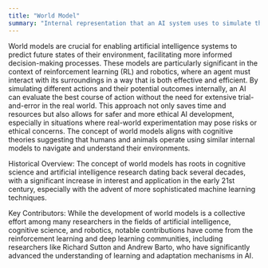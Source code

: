 ```yaml
---
title: "World Model"
summary: "Internal representation that an AI system uses to simulate the environment it operates in, enabling prediction and decision-making based on those simulations."
---
```

World models are crucial for enabling artificial intelligence systems to predict future states of their environment, facilitating more informed decision-making processes. These models are particularly significant in the context of reinforcement learning (RL) and robotics, where an agent must interact with its surroundings in a way that is both effective and efficient. By simulating different actions and their potential outcomes internally, an AI can evaluate the best course of action without the need for extensive trial-and-error in the real world. This approach not only saves time and resources but also allows for safer and more ethical AI development, especially in situations where real-world experimentation may pose risks or ethical concerns. The concept of world models aligns with cognitive theories suggesting that humans and animals operate using similar internal models to navigate and understand their environments.

Historical Overview: The concept of world models has roots in cognitive science and artificial intelligence research dating back several decades, with a significant increase in interest and application in the early 21st century, especially with the advent of more sophisticated machine learning techniques.

Key Contributors: While the development of world models is a collective effort among many researchers in the fields of artificial intelligence, cognitive science, and robotics, notable contributions have come from the reinforcement learning and deep learning communities, including researchers like Richard Sutton and Andrew Barto, who have significantly advanced the understanding of learning and adaptation mechanisms in AI.

